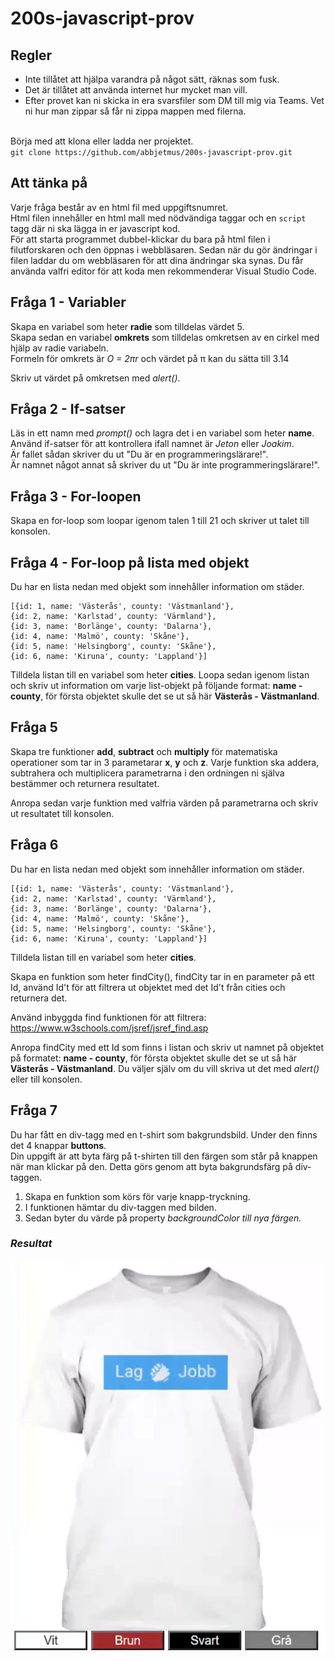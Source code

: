 # 200s-javascript-prov
## Regler
* Inte tillåtet att hjälpa varandra på något sätt, räknas som fusk.
* Det är tillåtet att använda internet hur mycket man vill.
* Efter provet kan ni skicka in era svarsfiler som DM till mig via Teams.
Vet ni hur man zippar så får ni zippa mappen med filerna.<br><br>

Börja med att klona eller ladda ner projektet.
<br>
`git clone https://github.com/abbjetmus/200s-javascript-prov.git`
<br>
## Att tänka på

Varje fråga består av en html fil med uppgiftsnumret.<br>
Html filen innehåller en html mall med nödvändiga taggar och en ```script``` tagg där ni ska lägga in er javascript kod.<br>
För att starta programmet dubbel-klickar du bara på html filen i filutforskaren och den öppnas i webbläsaren. Sedan när du gör ändringar i filen laddar du om webbläsaren för att dina ändringar ska synas.
Du får använda valfri editor för att koda men rekommenderar Visual Studio Code.

## Fråga 1 - Variabler
Skapa en variabel som heter <b>radie</b> som tilldelas värdet 5.<br>
Skapa sedan en variabel <b>omkrets</b> som tilldelas omkretsen av en cirkel med hjälp av radie variabeln.<br>
Formeln för omkrets är <i>O = 2&pi;r</i> och värdet på &pi; kan du sätta till 3.14

Skriv ut värdet på omkretsen med <i>alert()</i>.


## Fråga 2 - If-satser
Läs in ett namn med <i>prompt()</i> och lagra det i en variabel som heter <b>name</b>.
Använd if-satser för att kontrollera ifall namnet är <i>Jeton</i> eller <i>Joakim</i>.<br>
Är fallet sådan skriver du ut "Du är en programmeringslärare!".<br>
Är namnet något annat så skriver du ut "Du är inte programmeringslärare!".


## Fråga 3 - For-loopen
 
Skapa en for-loop som loopar igenom talen 1 till 21 och skriver ut talet till konsolen.


## Fråga 4 - For-loop på lista med objekt

Du har en lista nedan med objekt som innehåller information om städer.

```
[{id: 1, name: 'Västerås', county: 'Västmanland'},
{id: 2, name: 'Karlstad', county: 'Värmland'},
{id: 3, name: 'Borlänge', county: 'Dalarna'},
{id: 4, name: 'Malmö', county: 'Skåne'},
{id: 5, name: 'Helsingborg', county: 'Skåne'},
{id: 6, name: 'Kiruna', county: 'Lappland'}]
```
Tilldela listan till en variabel som heter **cities**.
Loopa sedan igenom listan och skriv ut information om varje list-objekt på följande format:
**name - county**, för första objektet skulle det se ut så här **Västerås - Västmanland**.

## Fråga 5
Skapa tre funktioner **add**, **subtract** och **multiply** för matematiska operationer som tar in 3 parametarar **x**, **y** och **z**.
Varje funktion ska addera, subtrahera och multiplicera parametrarna i den ordningen ni själva bestämmer och returnera resultatet.

Anropa sedan varje funktion med valfria värden på parametrarna och skriv ut resultatet till konsolen.


## Fråga 6
Du har en lista nedan med objekt som innehåller information om städer.

```
[{id: 1, name: 'Västerås', county: 'Västmanland'},
{id: 2, name: 'Karlstad', county: 'Värmland'},
{id: 3, name: 'Borlänge', county: 'Dalarna'},
{id: 4, name: 'Malmö', county: 'Skåne'},
{id: 5, name: 'Helsingborg', county: 'Skåne'},
{id: 6, name: 'Kiruna', county: 'Lappland'}]
```
Tilldela listan till en variabel som heter **cities**.

Skapa en funktion som heter findCity(), findCity tar in en parameter på ett Id,
använd Id't för att filtrera ut objektet med det Id't från cities och returnera det.

Använd inbyggda find funktionen för att filtrera: <https://www.w3schools.com/jsref/jsref_find.asp>

Anropa findCity med ett Id som finns i listan och skriv ut namnet på objektet på formatet: 
**name - county**, för första objektet skulle det se ut så här **Västerås - Västmanland**.
Du väljer själv om du vill skriva ut det med <i>alert()</i> eller till konsolen.

## Fråga 7
Du har fått en div-tagg med en t-shirt som bakgrundsbild. Under den finns det 4 knappar **buttons**.<br>
Din uppgift är att byta färg på t-shirten till den färgen som står på knappen när man klickar på den.
Detta görs genom att byta bakgrundsfärg på div-taggen.
1. Skapa en funktion som körs för varje knapp-tryckning.
2. I funktionen hämtar du div-taggen med bilden.
3. Sedan byter du värde på property <i>backgroundColor<i> till nya färgen.

### Resultat
![Uppgift5](./assets/uppgift5.gif)
